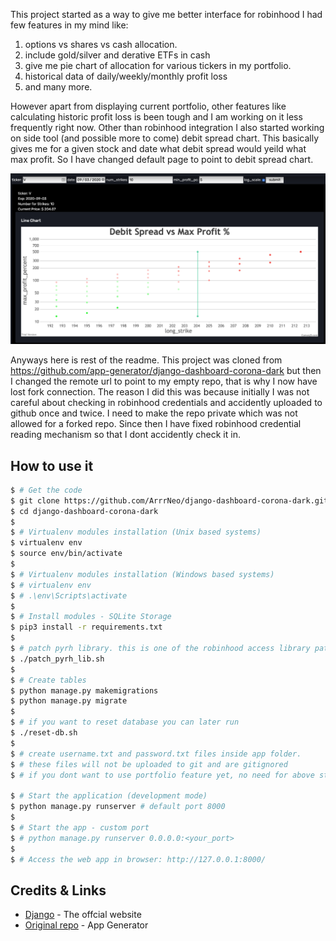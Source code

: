This project started as a way to give me better interface for robinhood I had few features in my mind like:
1) options vs shares vs cash allocation.
2) include gold/silver and derative ETFs in cash
3) give me pie chart of allocation for various tickers in my portfolio.
4) historical data of daily/weekly/monthly profit loss
5) and many more.

However apart from displaying current portfolio, other features like calculating historic profit loss is been tough and I am working on it less frequently right now. Other than robinhood integration I also started working on side tool (and possible more to come) debit spread chart. This basically gives me for a given stock and date what debit spread would yeild what max profit. So I have changed default page to point to debit spread chart.

![Image Debit Spread Chart](./media/debit_spread.png)

Anyways here is rest of the readme. This project was cloned from https://github.com/app-generator/django-dashboard-corona-dark but then I changed the remote url to point to my empty repo, that is why I now have lost fork connection. The reason I did this was because initially I was not careful about checking in robinhood credentials and accidently uploaded to github once and twice. I need to make the repo private which was not allowed for a forked repo. Since then I have fixed robinhood credential reading mechanism so that I dont accidently check it in.

## How to use it

```bash
$ # Get the code
$ git clone https://github.com/ArrrNeo/django-dashboard-corona-dark.git
$ cd django-dashboard-corona-dark
$
$ # Virtualenv modules installation (Unix based systems)
$ virtualenv env
$ source env/bin/activate
$
$ # Virtualenv modules installation (Windows based systems)
$ # virtualenv env
$ # .\env\Scripts\activate
$
$ # Install modules - SQLite Storage
$ pip3 install -r requirements.txt
$
$ # patch pyrh library. this is one of the robinhood access library patched to avoid asking for SMS everytime
$ ./patch_pyrh_lib.sh
$
$ # Create tables
$ python manage.py makemigrations
$ python manage.py migrate
$
$ # if you want to reset database you can later run
$ ./reset-db.sh
$
$ # create username.txt and password.txt files inside app folder.
$ # these files will not be uploaded to git and are gitignored
$ # if you dont want to use portfolio feature yet, no need for above step

$ # Start the application (development mode)
$ python manage.py runserver # default port 8000
$
$ # Start the app - custom port
$ # python manage.py runserver 0.0.0.0:<your_port>
$
$ # Access the web app in browser: http://127.0.0.1:8000/
```

## Credits & Links

- [Django](https://www.djangoproject.com/) - The offcial website
- [Original repo](https://github.com/app-generator/django-dashboard-corona-dark) - App Generator

<br />
